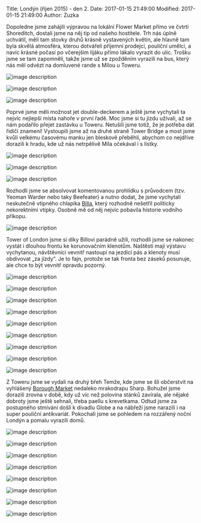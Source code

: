 ﻿Title: Londýn (říjen 2015) - den 2.
Date: 2017-01-15 21:49:00
Modified: 2017-01-15 21:49:00
Author: Zuzka


Dopoledne jsme zahájili výpravou na lokální Flower Market přímo ve čvtrti Shoreditch, dostali jsme na něj tip od našeho hostitele. Trh nás úplně uchvátil, měli tam stovky druhů krásně vystavených květin, ale hlavně tam byla skvělá atmosféra, kterou dotvářeli příjemní prodejci, pouliční umělci, a navíc krásné počasí po včerejším lijáku přímo lákalo vyrazit do ulic. Trošku jsme se tam zapomněli, takže jsme už se zpožděním vyrazili na bus, který nás měl odvézt na domluvené rande s Mílou u Toweru. 

![image description]({filename}/images/p1250995.jpg)

![image description]({filename}/images/p1260001.jpg)

![image description]({filename}/images/p1260007.jpg)

Poprvé jsme měli možnost jet double-deckerem a ještě jsme vychytali ta nejvíc nejlepší místa nahoře v první řadě. Moc jsme si tu jízdu užívali, až se nám podařilo přejet zastávku u Toweru. Netušili jsme totiž, že je potřeba dát řidiči znamení! Vystoupili jsme až na druhé straně Tower Bridge a most jsme kvůli velkému časovému manku jen bleskově přeběhli, abychom co nejdříve dorazili k hradu, kde už nás netrpělivě Míla očekával i s lístky.
 
![image description]({filename}/images/p1260012.jpg)

![image description]({filename}/images/p1260014.jpg)

![image description]({filename}/images/p1260030.jpg)

Rozhodli jsme se absolvovat komentovanou prohlídku s průvodcem (tzv. Yeoman Warder nebo taky Beefeater) a nutno dodat, že jsme vychytali neskutečně vtipného chlapíka [Billa](https://twitter.com/billybeefeater?lang=cs), který rozhodně nešetřil politicky nekorektními vtípky. Osobně mě od něj nejvíc pobavila historie vodního příkopu. 

![image description]({filename}/images/p1260034.jpg)

Tower of London jsme si díky Billovi parádně užili, rozhodli jsme se nakonec vystát i dlouhou frontu ke korunovačním klenotům. Naštěstí mají výstavu vychytanou, návštěvníci vevnitř nastoupí na jezdící pás a klenoty musí obdivovat „za jízdy“. Je to fajn, protože se tak fronta bez záseků posunuje, ale chce to být vevnitř opravdu pozorný. 

![image description]({filename}/images/p1260031.jpg)

![image description]({filename}/images/p1260044.jpg)

![image description]({filename}/images/p1260046.jpg)

![image description]({filename}/images/p1260048.jpg)

![image description]({filename}/images/p1260050.jpg)

![image description]({filename}/images/p1260054.jpg)

![image description]({filename}/images/p1260057.jpg)

![image description]({filename}/images/p1260058.jpg)

![image description]({filename}/images/p1260059.jpg)

Z Toweru jsme se vydali na druhý břeh Temže, kde jsme se šli občerstvit na vyhlášený [Borough Market](http://boroughmarket.org.uk/) nedaleko mrakodrapu Sharp. Bohužel jsme dorazili zrovna v době, kdy už víc než polovina stánků zavírala, ale nějaké dobroty jsme ještě sehnali, třeba paellu s krevetkama. Odtud jsme za postupného stmívání došli k divadlu Globe a na nábřeží jsme narazili i na super pouliční antikvariát. Pokochali jsme se pohledem na rozzářený noční Londýn a pomalu vyrazili domů.

![image description]({filename}/images/p1260065.jpg)

![image description]({filename}/images/p1260066.jpg)

![image description]({filename}/images/p1260070.jpg)

![image description]({filename}/images/p1260074.jpg)

![image description]({filename}/images/p1260076.jpg)

![image description]({filename}/images/p1260077.jpg)

![image description]({filename}/images/p1260081.jpg)

![image description]({filename}/images/p1260090.jpg)
